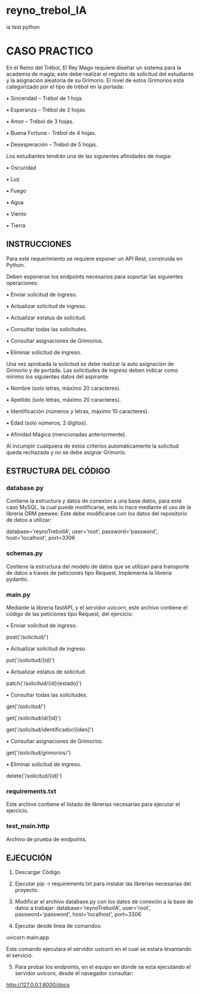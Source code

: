 # reyno_trebol_IA
ia test python

# CASO PRACTICO

En el Reino del Trébol, El Rey Mago requiere diseñar un sistema para la academia de magia; este debe realizar el registro de solicitud del estudiante y la asignación aleatoria de su Grimorio. El nivel de estos Grimorios está categorizado por el tipo de trébol en la portada:

▪ Sinceridad – Trébol de 1 hoja.

▪ Esperanza – Trébol de 2 hojas.

▪ Amor – Trébol de 3 hojas.

▪ Buena Fortuna - Trébol de 4 hojas. 

▪ Desesperación – Trébol de 5 hojas.

Los estudiantes tendrán una de las siguientes afinidades de magia:

▪ Oscuridad 

▪ Luz

▪ Fuego

▪ Agua

▪ Viento 

▪ Tierra


## INSTRUCCIONES

Para este requerimiento se requiere exponer un API Rest, construida en Python.

Deben exponerse los endpoints necesarios para soportar las siguientes operaciones:

▪ Enviar solicitud de ingreso.

▪ Actualizar solicitud de ingreso.

▪ Actualizar estatus de solicitud.

▪ Consultar todas las solicitudes.

▪ Consultar asignaciones de Grimorios. 

▪ Eliminar solicitud de ingreso.


Una vez aprobada la solicitud se debe realizar la auto asignación de Grimorio y de portada. Las solicitudes de ingreso deben indicar como mínimo los siguientes datos del aspirante:

▪ Nombre (solo letras, máximo 20 caracteres).

▪ Apellido (solo letras, máximo 20 caracteres).

▪ Identificación (números y letras, máximo 10 caracteres). 

▪ Edad (solo números, 2 dígitos).

▪ Afinidad Mágica (mencionadas anteriormente).


Al incumplir cualquiera de estos criterios automáticamente la solicitud queda rechazada y no se debe asignar Grimorio.


## ESTRUCTURA DEL CÓDIGO

### database.py 

Contiene la estructura y datos de conexion a una base datos, para este caso MySQL, la cual puede modificarse, esto lo hace mediante el uso de la libreria ORM peewee.
Este debe modificarse con los datos del repositorio de datos a utilizar:

  database='reynoTrebolIA',
  user='root', password='password',
  host='localhost', port=3306


### schemas.py

Contiene la estructura del modelo de datos que se utilizan para transporte de datos a traves de peticiones tipo Request.
Implementa la libreria pydantic.

### main.py

Mediante la libreria fastAPI, y el servidor uvicorn, este archivo contiene el código de las peticiones tipo Request, del ejercicio:

▪ Enviar solicitud de ingreso.

post('/solicitud/')


▪ Actualizar solicitud de ingreso.

put('/solicitud/{id}')


▪ Actualizar estatus de solicitud.

patch('/solicitud/{id}{estado}')


▪ Consultar todas las solicitudes.

get('/solicitud/')

get('/solicitud/id/{id}')

get('/solicitud/identificador/{iden}')


▪ Consultar asignaciones de Grimorios. 

get('/solicitud/grimorios/')


▪ Eliminar solicitud de ingreso.

delete('/solicitud/{id}')


### requirements.txt

Este archivo contiene el listado de librerias necesarias para ejecutar el ejercicio.


### test_main.http

Archivo de prueba de endpoints.


## EJECUCIÓN

1. Descargar Código.

2. Ejecutar pip -r requirements.txt para instalar las librerias necesarias del proyecto.

3. Modificar el archivo database.py con los datos de conexión a la base de datos a trabajar:
    database='reynoTrebolIA', 
    user='root', password='password',
    host='localhost', port=3306

4. Ejecutar desde linea de comandos:

uvicorn main:app

Este comando ejecutara el servidor uvicorn en el cual se estara levantando el servicio.

5. Para probar los endpoints, en el equipo en donde se esta ejecutando el servidor uvicorn, desde el navegador consultar:

http://127.0.0.1:8000/docs
